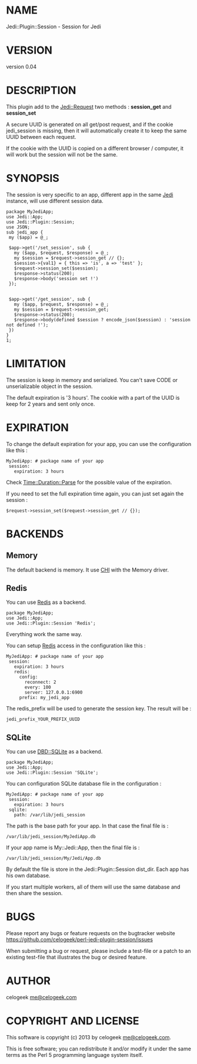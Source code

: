 # NAME

Jedi::Plugin::Session - Session for Jedi

# VERSION

version 0.04

# DESCRIPTION

This plugin add to the [Jedi::Request](http://search.cpan.org/perldoc?Jedi::Request) two methods : __session\_get__ and __session\_set__

A secure UUID is generated on all get/post request, and if the cookie jedi\_session is missing, then it will automatically
create it to keep the same UUID between each request.

If the cookie with the UUID is copied on a different browser / computer, it will work but the session will not be the same.

# SYNOPSIS

The session is very specific to an app, different app in the same [Jedi](http://search.cpan.org/perldoc?Jedi) instance, will use different session data.

    package MyJediApp;
    use Jedi::App;
    use Jedi::Plugin::Session;
    use JSON;
    sub jedi_app {
     my ($app) = @_;

     $app->get('/set_session', sub {
       my ($app, $request, $response) = @_;
       my $session = $request->session_get // {};
       $session->{val1} = { this => 'is', a => 'test' };
       $request->session_set($session);
       $response->status(200);
       $response->body('session set !')
     });
    

     $app->get('/get_session', sub {
       my ($app, $request, $response) = @_;
       my $session = $request->session_get;
       $response->status(200);
       $response->body(defined $session ? encode_json($session) : 'session not defined !');
     })
    }
    1;

# LIMITATION

The session is keep in memory and serialized. You can't save CODE or unserializable object in the session.

The default expiration is '3 hours'. The cookie with a part of the UUID is keep for 2 years and sent only once.

# EXPIRATION

To change the default expiration for your app, you can use the configuration like this :

    MyJediApp: # package name of your app
     session:
       expiration: 3 hours

Check [Time::Duration::Parse](http://search.cpan.org/perldoc?Time::Duration::Parse) for the possible value of the expiration.

If you need to set the full expiration time again, you can just set again the session :

    $request->session_set($request->session_get // {});

# BACKENDS

## Memory

The default backend is memory. It use [CHI](http://search.cpan.org/perldoc?CHI) with the Memory driver.

## Redis

You can use [Redis](http://search.cpan.org/perldoc?Redis) as a backend.

    package MyJediApp;
    use Jedi::App;
    use Jedi::Plugin::Session 'Redis';

Everything work the same way.

You can setup [Redis](http://search.cpan.org/perldoc?Redis) access in the configuration like this :

    MyJediApp: # package name of your app
     session:
       expiration: 3 hours
       redis:
         config:
           reconnect: 2
           every: 100
           server: 127.0.0.1:6900
         prefix: my_jedi_app

The redis\_prefix will be used to generate the session key. The result will be :

    jedi_prefix_YOUR_PREFIX_UUID

## SQLite

You can use [DBD::SQLite](http://search.cpan.org/perldoc?DBD::SQLite) as a backend.

    package MyJediApp;
    use Jedi::App;
    use Jedi::Plugin::Session 'SQLite';

You can configuration SQLite database file in the configuration :

    MyJediApp: # package name of your app
     session:
       expiration: 3 hours
     sqlite:
       path: /var/lib/jedi_session

The path is the base path for your app. In that case the final file is :

    /var/lib/jedi_session/MyJediApp.db

If your app name is My::Jedi::App, then the final file is :

    /var/lib/jedi_session/My/Jedi/App.db

By default the file is store in the Jedi::Plugin::Session dist\_dir. Each app has his own database.

If you start multiple workers, all of them will use the same database and then share the session.

# BUGS

Please report any bugs or feature requests on the bugtracker website
https://github.com/celogeek/perl-jedi-plugin-session/issues

When submitting a bug or request, please include a test-file or a
patch to an existing test-file that illustrates the bug or desired
feature.

# AUTHOR

celogeek <me@celogeek.com>

# COPYRIGHT AND LICENSE

This software is copyright (c) 2013 by celogeek <me@celogeek.com>.

This is free software; you can redistribute it and/or modify it under
the same terms as the Perl 5 programming language system itself.

